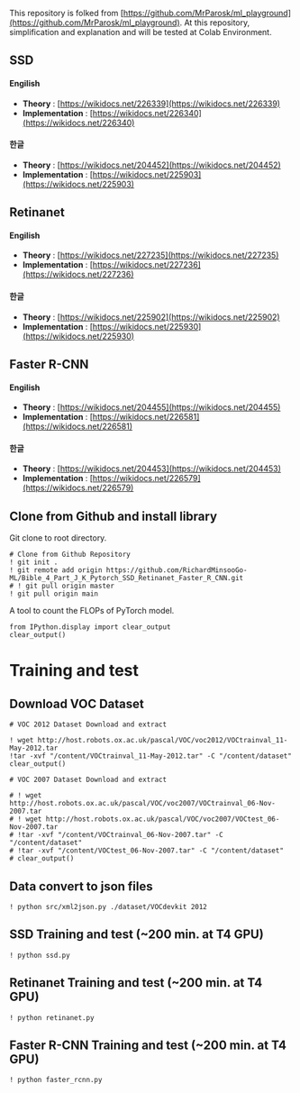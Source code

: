 This repository is folked from [https://github.com/MrParosk/ml_playground](https://github.com/MrParosk/ml_playground).
At this repository, simplification and explanation and will be tested at Colab Environment.

## SSD

#### Engilish
*  **Theory** : [https://wikidocs.net/226339](https://wikidocs.net/226339) <br>
*  **Implementation** : [https://wikidocs.net/226340](https://wikidocs.net/226340)

#### 한글
*  **Theory** : [https://wikidocs.net/204452](https://wikidocs.net/204452) <br>
*  **Implementation** : [https://wikidocs.net/225903](https://wikidocs.net/225903)

## Retinanet

#### Engilish
*  **Theory** : [https://wikidocs.net/227235](https://wikidocs.net/227235) <br>
*  **Implementation** : [https://wikidocs.net/227236](https://wikidocs.net/227236)

#### 한글
*  **Theory** : [https://wikidocs.net/225902](https://wikidocs.net/225902) <br>
*  **Implementation** : [https://wikidocs.net/225930](https://wikidocs.net/225930)


## Faster R-CNN
#### Engilish
*  **Theory** : [https://wikidocs.net/204455](https://wikidocs.net/204455) <br>
*  **Implementation** : [https://wikidocs.net/226581](https://wikidocs.net/226581)

#### 한글
*  **Theory** : [https://wikidocs.net/204453](https://wikidocs.net/204453) <br>
*  **Implementation** : [https://wikidocs.net/226579](https://wikidocs.net/226579)


## Clone from Github and install library

Git clone to root directory. 

```Shell
# Clone from Github Repository
! git init .
! git remote add origin https://github.com/RichardMinsooGo-ML/Bible_4_Part_J_K_Pytorch_SSD_Retinanet_Faster_R_CNN.git
# ! git pull origin master
! git pull origin main
```

A tool to count the FLOPs of PyTorch model.

```
from IPython.display import clear_output
clear_output()
```

# Training and test
## Download VOC Dataset

```Shell
# VOC 2012 Dataset Download and extract

! wget http://host.robots.ox.ac.uk/pascal/VOC/voc2012/VOCtrainval_11-May-2012.tar
!tar -xvf "/content/VOCtrainval_11-May-2012.tar" -C "/content/dataset"
clear_output()

# VOC 2007 Dataset Download and extract

# ! wget http://host.robots.ox.ac.uk/pascal/VOC/voc2007/VOCtrainval_06-Nov-2007.tar
# ! wget http://host.robots.ox.ac.uk/pascal/VOC/voc2007/VOCtest_06-Nov-2007.tar
# !tar -xvf "/content/VOCtrainval_06-Nov-2007.tar" -C "/content/dataset"
# !tar -xvf "/content/VOCtest_06-Nov-2007.tar" -C "/content/dataset"
# clear_output()
```

## Data convert to json files

```
! python src/xml2json.py ./dataset/VOCdevkit 2012
```

## SSD Training and test (~200 min. at T4 GPU)

```
! python ssd.py
```

## Retinanet Training and test (~200 min. at T4 GPU)

```
! python retinanet.py
```


## Faster R-CNN Training and test (~200 min. at T4 GPU)

```
! python faster_rcnn.py
```

